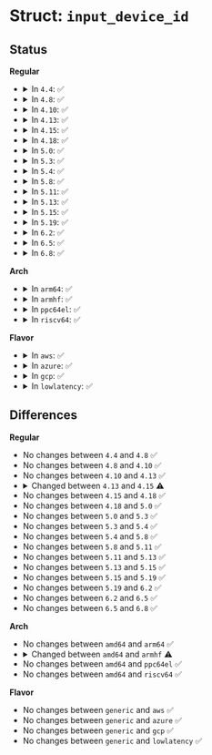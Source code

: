 # Struct: <code>input_device_id</code>

## Status
<b>Regular</b>
<ul>
<li>
<details>
<summary>In <code>4.4</code>: ✅</summary>

```c
struct input_device_id {
    kernel_ulong_t flags;
    __u16 bustype;
    __u16 vendor;
    __u16 product;
    __u16 version;
    kernel_ulong_t evbit[1];
    kernel_ulong_t keybit[12];
    kernel_ulong_t relbit[1];
    kernel_ulong_t absbit[1];
    kernel_ulong_t mscbit[1];
    kernel_ulong_t ledbit[1];
    kernel_ulong_t sndbit[1];
    kernel_ulong_t ffbit[2];
    kernel_ulong_t swbit[1];
    kernel_ulong_t driver_info;
};
```
</details>
</li>
<li>
<details>
<summary>In <code>4.8</code>: ✅</summary>

```c
struct input_device_id {
    kernel_ulong_t flags;
    __u16 bustype;
    __u16 vendor;
    __u16 product;
    __u16 version;
    kernel_ulong_t evbit[1];
    kernel_ulong_t keybit[12];
    kernel_ulong_t relbit[1];
    kernel_ulong_t absbit[1];
    kernel_ulong_t mscbit[1];
    kernel_ulong_t ledbit[1];
    kernel_ulong_t sndbit[1];
    kernel_ulong_t ffbit[2];
    kernel_ulong_t swbit[1];
    kernel_ulong_t driver_info;
};
```
</details>
</li>
<li>
<details>
<summary>In <code>4.10</code>: ✅</summary>

```c
struct input_device_id {
    kernel_ulong_t flags;
    __u16 bustype;
    __u16 vendor;
    __u16 product;
    __u16 version;
    kernel_ulong_t evbit[1];
    kernel_ulong_t keybit[12];
    kernel_ulong_t relbit[1];
    kernel_ulong_t absbit[1];
    kernel_ulong_t mscbit[1];
    kernel_ulong_t ledbit[1];
    kernel_ulong_t sndbit[1];
    kernel_ulong_t ffbit[2];
    kernel_ulong_t swbit[1];
    kernel_ulong_t driver_info;
};
```
</details>
</li>
<li>
<details>
<summary>In <code>4.13</code>: ✅</summary>

```c
struct input_device_id {
    kernel_ulong_t flags;
    __u16 bustype;
    __u16 vendor;
    __u16 product;
    __u16 version;
    kernel_ulong_t evbit[1];
    kernel_ulong_t keybit[12];
    kernel_ulong_t relbit[1];
    kernel_ulong_t absbit[1];
    kernel_ulong_t mscbit[1];
    kernel_ulong_t ledbit[1];
    kernel_ulong_t sndbit[1];
    kernel_ulong_t ffbit[2];
    kernel_ulong_t swbit[1];
    kernel_ulong_t driver_info;
};
```
</details>
</li>
<li>
<details>
<summary>In <code>4.15</code>: ✅</summary>

```c
struct input_device_id {
    kernel_ulong_t flags;
    __u16 bustype;
    __u16 vendor;
    __u16 product;
    __u16 version;
    kernel_ulong_t evbit[1];
    kernel_ulong_t keybit[12];
    kernel_ulong_t relbit[1];
    kernel_ulong_t absbit[1];
    kernel_ulong_t mscbit[1];
    kernel_ulong_t ledbit[1];
    kernel_ulong_t sndbit[1];
    kernel_ulong_t ffbit[2];
    kernel_ulong_t swbit[1];
    kernel_ulong_t propbit[1];
    kernel_ulong_t driver_info;
};
```
</details>
</li>
<li>
<details>
<summary>In <code>4.18</code>: ✅</summary>

```c
struct input_device_id {
    kernel_ulong_t flags;
    __u16 bustype;
    __u16 vendor;
    __u16 product;
    __u16 version;
    kernel_ulong_t evbit[1];
    kernel_ulong_t keybit[12];
    kernel_ulong_t relbit[1];
    kernel_ulong_t absbit[1];
    kernel_ulong_t mscbit[1];
    kernel_ulong_t ledbit[1];
    kernel_ulong_t sndbit[1];
    kernel_ulong_t ffbit[2];
    kernel_ulong_t swbit[1];
    kernel_ulong_t propbit[1];
    kernel_ulong_t driver_info;
};
```
</details>
</li>
<li>
<details>
<summary>In <code>5.0</code>: ✅</summary>

```c
struct input_device_id {
    kernel_ulong_t flags;
    __u16 bustype;
    __u16 vendor;
    __u16 product;
    __u16 version;
    kernel_ulong_t evbit[1];
    kernel_ulong_t keybit[12];
    kernel_ulong_t relbit[1];
    kernel_ulong_t absbit[1];
    kernel_ulong_t mscbit[1];
    kernel_ulong_t ledbit[1];
    kernel_ulong_t sndbit[1];
    kernel_ulong_t ffbit[2];
    kernel_ulong_t swbit[1];
    kernel_ulong_t propbit[1];
    kernel_ulong_t driver_info;
};
```
</details>
</li>
<li>
<details>
<summary>In <code>5.3</code>: ✅</summary>

```c
struct input_device_id {
    kernel_ulong_t flags;
    __u16 bustype;
    __u16 vendor;
    __u16 product;
    __u16 version;
    kernel_ulong_t evbit[1];
    kernel_ulong_t keybit[12];
    kernel_ulong_t relbit[1];
    kernel_ulong_t absbit[1];
    kernel_ulong_t mscbit[1];
    kernel_ulong_t ledbit[1];
    kernel_ulong_t sndbit[1];
    kernel_ulong_t ffbit[2];
    kernel_ulong_t swbit[1];
    kernel_ulong_t propbit[1];
    kernel_ulong_t driver_info;
};
```
</details>
</li>
<li>
<details>
<summary>In <code>5.4</code>: ✅</summary>

```c
struct input_device_id {
    kernel_ulong_t flags;
    __u16 bustype;
    __u16 vendor;
    __u16 product;
    __u16 version;
    kernel_ulong_t evbit[1];
    kernel_ulong_t keybit[12];
    kernel_ulong_t relbit[1];
    kernel_ulong_t absbit[1];
    kernel_ulong_t mscbit[1];
    kernel_ulong_t ledbit[1];
    kernel_ulong_t sndbit[1];
    kernel_ulong_t ffbit[2];
    kernel_ulong_t swbit[1];
    kernel_ulong_t propbit[1];
    kernel_ulong_t driver_info;
};
```
</details>
</li>
<li>
<details>
<summary>In <code>5.8</code>: ✅</summary>

```c
struct input_device_id {
    kernel_ulong_t flags;
    __u16 bustype;
    __u16 vendor;
    __u16 product;
    __u16 version;
    kernel_ulong_t evbit[1];
    kernel_ulong_t keybit[12];
    kernel_ulong_t relbit[1];
    kernel_ulong_t absbit[1];
    kernel_ulong_t mscbit[1];
    kernel_ulong_t ledbit[1];
    kernel_ulong_t sndbit[1];
    kernel_ulong_t ffbit[2];
    kernel_ulong_t swbit[1];
    kernel_ulong_t propbit[1];
    kernel_ulong_t driver_info;
};
```
</details>
</li>
<li>
<details>
<summary>In <code>5.11</code>: ✅</summary>

```c
struct input_device_id {
    kernel_ulong_t flags;
    __u16 bustype;
    __u16 vendor;
    __u16 product;
    __u16 version;
    kernel_ulong_t evbit[1];
    kernel_ulong_t keybit[12];
    kernel_ulong_t relbit[1];
    kernel_ulong_t absbit[1];
    kernel_ulong_t mscbit[1];
    kernel_ulong_t ledbit[1];
    kernel_ulong_t sndbit[1];
    kernel_ulong_t ffbit[2];
    kernel_ulong_t swbit[1];
    kernel_ulong_t propbit[1];
    kernel_ulong_t driver_info;
};
```
</details>
</li>
<li>
<details>
<summary>In <code>5.13</code>: ✅</summary>

```c
struct input_device_id {
    kernel_ulong_t flags;
    __u16 bustype;
    __u16 vendor;
    __u16 product;
    __u16 version;
    kernel_ulong_t evbit[1];
    kernel_ulong_t keybit[12];
    kernel_ulong_t relbit[1];
    kernel_ulong_t absbit[1];
    kernel_ulong_t mscbit[1];
    kernel_ulong_t ledbit[1];
    kernel_ulong_t sndbit[1];
    kernel_ulong_t ffbit[2];
    kernel_ulong_t swbit[1];
    kernel_ulong_t propbit[1];
    kernel_ulong_t driver_info;
};
```
</details>
</li>
<li>
<details>
<summary>In <code>5.15</code>: ✅</summary>

```c
struct input_device_id {
    kernel_ulong_t flags;
    __u16 bustype;
    __u16 vendor;
    __u16 product;
    __u16 version;
    kernel_ulong_t evbit[1];
    kernel_ulong_t keybit[12];
    kernel_ulong_t relbit[1];
    kernel_ulong_t absbit[1];
    kernel_ulong_t mscbit[1];
    kernel_ulong_t ledbit[1];
    kernel_ulong_t sndbit[1];
    kernel_ulong_t ffbit[2];
    kernel_ulong_t swbit[1];
    kernel_ulong_t propbit[1];
    kernel_ulong_t driver_info;
};
```
</details>
</li>
<li>
<details>
<summary>In <code>5.19</code>: ✅</summary>

```c
struct input_device_id {
    kernel_ulong_t flags;
    __u16 bustype;
    __u16 vendor;
    __u16 product;
    __u16 version;
    kernel_ulong_t evbit[1];
    kernel_ulong_t keybit[12];
    kernel_ulong_t relbit[1];
    kernel_ulong_t absbit[1];
    kernel_ulong_t mscbit[1];
    kernel_ulong_t ledbit[1];
    kernel_ulong_t sndbit[1];
    kernel_ulong_t ffbit[2];
    kernel_ulong_t swbit[1];
    kernel_ulong_t propbit[1];
    kernel_ulong_t driver_info;
};
```
</details>
</li>
<li>
<details>
<summary>In <code>6.2</code>: ✅</summary>

```c
struct input_device_id {
    kernel_ulong_t flags;
    __u16 bustype;
    __u16 vendor;
    __u16 product;
    __u16 version;
    kernel_ulong_t evbit[1];
    kernel_ulong_t keybit[12];
    kernel_ulong_t relbit[1];
    kernel_ulong_t absbit[1];
    kernel_ulong_t mscbit[1];
    kernel_ulong_t ledbit[1];
    kernel_ulong_t sndbit[1];
    kernel_ulong_t ffbit[2];
    kernel_ulong_t swbit[1];
    kernel_ulong_t propbit[1];
    kernel_ulong_t driver_info;
};
```
</details>
</li>
<li>
<details>
<summary>In <code>6.5</code>: ✅</summary>

```c
struct input_device_id {
    kernel_ulong_t flags;
    __u16 bustype;
    __u16 vendor;
    __u16 product;
    __u16 version;
    kernel_ulong_t evbit[1];
    kernel_ulong_t keybit[12];
    kernel_ulong_t relbit[1];
    kernel_ulong_t absbit[1];
    kernel_ulong_t mscbit[1];
    kernel_ulong_t ledbit[1];
    kernel_ulong_t sndbit[1];
    kernel_ulong_t ffbit[2];
    kernel_ulong_t swbit[1];
    kernel_ulong_t propbit[1];
    kernel_ulong_t driver_info;
};
```
</details>
</li>
<li>
<details>
<summary>In <code>6.8</code>: ✅</summary>

```c
struct input_device_id {
    kernel_ulong_t flags;
    __u16 bustype;
    __u16 vendor;
    __u16 product;
    __u16 version;
    kernel_ulong_t evbit[1];
    kernel_ulong_t keybit[12];
    kernel_ulong_t relbit[1];
    kernel_ulong_t absbit[1];
    kernel_ulong_t mscbit[1];
    kernel_ulong_t ledbit[1];
    kernel_ulong_t sndbit[1];
    kernel_ulong_t ffbit[2];
    kernel_ulong_t swbit[1];
    kernel_ulong_t propbit[1];
    kernel_ulong_t driver_info;
};
```
</details>
</li>
</ul>
<b>Arch</b>
<ul>
<li>
<details>
<summary>In <code>arm64</code>: ✅</summary>

```c
struct input_device_id {
    kernel_ulong_t flags;
    __u16 bustype;
    __u16 vendor;
    __u16 product;
    __u16 version;
    kernel_ulong_t evbit[1];
    kernel_ulong_t keybit[12];
    kernel_ulong_t relbit[1];
    kernel_ulong_t absbit[1];
    kernel_ulong_t mscbit[1];
    kernel_ulong_t ledbit[1];
    kernel_ulong_t sndbit[1];
    kernel_ulong_t ffbit[2];
    kernel_ulong_t swbit[1];
    kernel_ulong_t propbit[1];
    kernel_ulong_t driver_info;
};
```
</details>
</li>
<li>
<details>
<summary>In <code>armhf</code>: ✅</summary>

```c
struct input_device_id {
    kernel_ulong_t flags;
    __u16 bustype;
    __u16 vendor;
    __u16 product;
    __u16 version;
    kernel_ulong_t evbit[1];
    kernel_ulong_t keybit[24];
    kernel_ulong_t relbit[1];
    kernel_ulong_t absbit[2];
    kernel_ulong_t mscbit[1];
    kernel_ulong_t ledbit[1];
    kernel_ulong_t sndbit[1];
    kernel_ulong_t ffbit[4];
    kernel_ulong_t swbit[1];
    kernel_ulong_t propbit[1];
    kernel_ulong_t driver_info;
};
```
</details>
</li>
<li>
<details>
<summary>In <code>ppc64el</code>: ✅</summary>

```c
struct input_device_id {
    kernel_ulong_t flags;
    __u16 bustype;
    __u16 vendor;
    __u16 product;
    __u16 version;
    kernel_ulong_t evbit[1];
    kernel_ulong_t keybit[12];
    kernel_ulong_t relbit[1];
    kernel_ulong_t absbit[1];
    kernel_ulong_t mscbit[1];
    kernel_ulong_t ledbit[1];
    kernel_ulong_t sndbit[1];
    kernel_ulong_t ffbit[2];
    kernel_ulong_t swbit[1];
    kernel_ulong_t propbit[1];
    kernel_ulong_t driver_info;
};
```
</details>
</li>
<li>
<details>
<summary>In <code>riscv64</code>: ✅</summary>

```c
struct input_device_id {
    kernel_ulong_t flags;
    __u16 bustype;
    __u16 vendor;
    __u16 product;
    __u16 version;
    kernel_ulong_t evbit[1];
    kernel_ulong_t keybit[12];
    kernel_ulong_t relbit[1];
    kernel_ulong_t absbit[1];
    kernel_ulong_t mscbit[1];
    kernel_ulong_t ledbit[1];
    kernel_ulong_t sndbit[1];
    kernel_ulong_t ffbit[2];
    kernel_ulong_t swbit[1];
    kernel_ulong_t propbit[1];
    kernel_ulong_t driver_info;
};
```
</details>
</li>
</ul>
<b>Flavor</b>
<ul>
<li>
<details>
<summary>In <code>aws</code>: ✅</summary>

```c
struct input_device_id {
    kernel_ulong_t flags;
    __u16 bustype;
    __u16 vendor;
    __u16 product;
    __u16 version;
    kernel_ulong_t evbit[1];
    kernel_ulong_t keybit[12];
    kernel_ulong_t relbit[1];
    kernel_ulong_t absbit[1];
    kernel_ulong_t mscbit[1];
    kernel_ulong_t ledbit[1];
    kernel_ulong_t sndbit[1];
    kernel_ulong_t ffbit[2];
    kernel_ulong_t swbit[1];
    kernel_ulong_t propbit[1];
    kernel_ulong_t driver_info;
};
```
</details>
</li>
<li>
<details>
<summary>In <code>azure</code>: ✅</summary>

```c
struct input_device_id {
    kernel_ulong_t flags;
    __u16 bustype;
    __u16 vendor;
    __u16 product;
    __u16 version;
    kernel_ulong_t evbit[1];
    kernel_ulong_t keybit[12];
    kernel_ulong_t relbit[1];
    kernel_ulong_t absbit[1];
    kernel_ulong_t mscbit[1];
    kernel_ulong_t ledbit[1];
    kernel_ulong_t sndbit[1];
    kernel_ulong_t ffbit[2];
    kernel_ulong_t swbit[1];
    kernel_ulong_t propbit[1];
    kernel_ulong_t driver_info;
};
```
</details>
</li>
<li>
<details>
<summary>In <code>gcp</code>: ✅</summary>

```c
struct input_device_id {
    kernel_ulong_t flags;
    __u16 bustype;
    __u16 vendor;
    __u16 product;
    __u16 version;
    kernel_ulong_t evbit[1];
    kernel_ulong_t keybit[12];
    kernel_ulong_t relbit[1];
    kernel_ulong_t absbit[1];
    kernel_ulong_t mscbit[1];
    kernel_ulong_t ledbit[1];
    kernel_ulong_t sndbit[1];
    kernel_ulong_t ffbit[2];
    kernel_ulong_t swbit[1];
    kernel_ulong_t propbit[1];
    kernel_ulong_t driver_info;
};
```
</details>
</li>
<li>
<details>
<summary>In <code>lowlatency</code>: ✅</summary>

```c
struct input_device_id {
    kernel_ulong_t flags;
    __u16 bustype;
    __u16 vendor;
    __u16 product;
    __u16 version;
    kernel_ulong_t evbit[1];
    kernel_ulong_t keybit[12];
    kernel_ulong_t relbit[1];
    kernel_ulong_t absbit[1];
    kernel_ulong_t mscbit[1];
    kernel_ulong_t ledbit[1];
    kernel_ulong_t sndbit[1];
    kernel_ulong_t ffbit[2];
    kernel_ulong_t swbit[1];
    kernel_ulong_t propbit[1];
    kernel_ulong_t driver_info;
};
```
</details>
</li>
</ul>

## Differences
<b>Regular</b>
<ul>
<li>
No changes between <code>4.4</code> and <code>4.8</code> ✅
</li>
<li>
No changes between <code>4.8</code> and <code>4.10</code> ✅
</li>
<li>
No changes between <code>4.10</code> and <code>4.13</code> ✅
</li>
<li>
<details>
<summary>Changed between <code>4.13</code> and <code>4.15</code> ⚠️</summary>
<ul>
<li>
<b>Field added. </b>
<code>kernel_ulong_t propbit[1]</code>
</li>
</ul>
</details>
</li>
<li>
No changes between <code>4.15</code> and <code>4.18</code> ✅
</li>
<li>
No changes between <code>4.18</code> and <code>5.0</code> ✅
</li>
<li>
No changes between <code>5.0</code> and <code>5.3</code> ✅
</li>
<li>
No changes between <code>5.3</code> and <code>5.4</code> ✅
</li>
<li>
No changes between <code>5.4</code> and <code>5.8</code> ✅
</li>
<li>
No changes between <code>5.8</code> and <code>5.11</code> ✅
</li>
<li>
No changes between <code>5.11</code> and <code>5.13</code> ✅
</li>
<li>
No changes between <code>5.13</code> and <code>5.15</code> ✅
</li>
<li>
No changes between <code>5.15</code> and <code>5.19</code> ✅
</li>
<li>
No changes between <code>5.19</code> and <code>6.2</code> ✅
</li>
<li>
No changes between <code>6.2</code> and <code>6.5</code> ✅
</li>
<li>
No changes between <code>6.5</code> and <code>6.8</code> ✅
</li>
</ul>
<b>Arch</b>
<ul>
<li>
No changes between <code>amd64</code> and <code>arm64</code> ✅
</li>
<li>
<details>
<summary>Changed between <code>amd64</code> and <code>armhf</code> ⚠️</summary>
<ul>
<li>
<b>Field type changed. </b>
<code>kernel_ulong_t keybit[12]</code> ➡️ <code>kernel_ulong_t keybit[24]</code>
</li>
<li>
<b>Field type changed. </b>
<code>kernel_ulong_t absbit[1]</code> ➡️ <code>kernel_ulong_t absbit[2]</code>
</li>
<li>
<b>Field type changed. </b>
<code>kernel_ulong_t ffbit[2]</code> ➡️ <code>kernel_ulong_t ffbit[4]</code>
</li>
</ul>
</details>
</li>
<li>
No changes between <code>amd64</code> and <code>ppc64el</code> ✅
</li>
<li>
No changes between <code>amd64</code> and <code>riscv64</code> ✅
</li>
</ul>
<b>Flavor</b>
<ul>
<li>
No changes between <code>generic</code> and <code>aws</code> ✅
</li>
<li>
No changes between <code>generic</code> and <code>azure</code> ✅
</li>
<li>
No changes between <code>generic</code> and <code>gcp</code> ✅
</li>
<li>
No changes between <code>generic</code> and <code>lowlatency</code> ✅
</li>
</ul>
